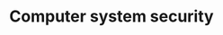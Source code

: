 ---
title: Computer system security
longTitle: 'Computer system security'
tags:
- gccommon
usedFor:
- "[[Computer security]]"
---